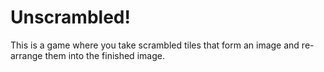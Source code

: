 # Unscrambled!

This is a game where you take scrambled tiles that form an image and re-arrange them into the finished image.